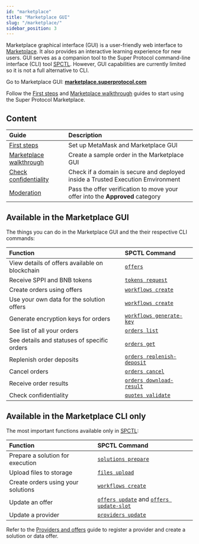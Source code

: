 ```yaml
---
id: "marketplace"
title: "Marketplace GUI"
slug: "/marketplace/"
sidebar_position: 3
---
```


Marketplace graphical interface (GUI) is a user-friendly web interface to [Marketplace](/fundamentals). It also provides an interactive learning experience for new users. GUI serves as a companion tool to the Super Protocol command-line interface (CLI) tool [SPCTL](/cli/commands). However, GUI capabilities are currently limited so it is not a full alternative to CLI.

Go to Marketplace GUI: [**marketplace.superprotocol.com**](https://marketplace.superprotocol.com/)

Follow the [First steps](/developers/marketplace/first-steps) and [Marketplace walkthrough](/developers/marketplace/walkthrough) guides to start using the Super Protocol Marketplace.

## Content

| **Guide**                                   | **Description**     |
|:-------|:----------|
| [First steps](/developers/marketplace/first-steps)            | Set up MetaMask and Marketplace GUI   |
| [Marketplace walkthrough](/developers/marketplace/walkthrough)  | Create a sample order in the Marketplace GUI         |
| [Check confidentiality](/developers/marketplace/confidentiality) | Check if a domain is secure and deployed inside a Trusted Execution Emvironment       |
| [Moderation](/developers/marketplace/moderation)                | Pass the offer verification to move your offer into the **Approved** category     |

## Available in the Marketplace GUI

The things you can do in the Marketplace GUI and the their respective CLI commands:

| **Function**                                   | **SPCTL Command**                                                             |
|:-----------------------------------------------|:------------------------------------------------------------------------------|
| View details of offers available on blockchain | [`offers`](/cli/commands/offers)                                     |
| Receive SPPI and BNB tokens                    | [`tokens request`](/cli/commands/tokens/request)                     |
| Create orders using offers                     | [`workflows create`](/cli/commands/workflows/create)                 |
| Use your own data for the solution offers      | [`workflows create`](/cli/commands/workflows/create)                 |
| Generate encryption keys for orders            | [`workflows generate-key`](/cli/commands/workflows/generate-key)     |
| See list of all your orders                    | [`orders list`](/cli/commands/orders/list)                           |
| See details and statuses of specific orders    | [`orders get`](/cli/commands/orders/get)                             |
| Replenish order deposits                       | [`orders replenish-deposit`](/cli/commands/orders/replenish-deposit) |
| Cancel orders                                  | [`orders cancel`](/cli/commands/orders/cancel)                       |
| Receive order results                          | [`orders download-result`](/cli/commands/orders/download-result)     |
| Check confidentiality                          | [`quotes validate`](/cli/commands/quotes/validate)                   |

## Available in the Marketplace CLI only

The most important functions available only in [SPCTL](/cli/commands):

| **Function**                                   | **SPCTL Command**                                                               |
|:-----------------------------------------------|:------------------------------------------------------------------------------|
| Prepare a solution for execution | [`solutions prepare`](/cli/commands/solutions/prepare)                                     |
| Upload files to storage                | [`files upload`](/cli/commands/files/upload)                     |
| Create orders using your solutions              | [`workflows create`](/cli/commands/workflows/create)                       |
| Update an offer | [`offers update`](/cli/commands/offers/update) and [`offers update-slot`](/cli/commands/offers/update-slot)|
| Update a provider                     | [`providers update`](/cli/commands/providers/update)                 |

Refer to the [Providers and offers](/developers/cli_guides/providers_offers) guide to register a provider and create a solution or data offer.


